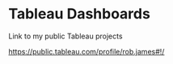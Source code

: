# Tableau Dashboards
Link to my public Tableau projects

https://public.tableau.com/profile/rob.james#!/
